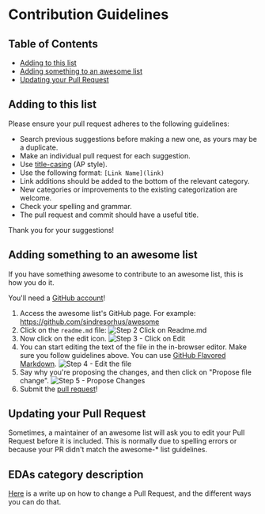 # Contribution Guidelines

## Table of Contents

- [Adding to this list](#adding-to-this-list)
- [Adding something to an awesome list](#adding-something-to-an-awesome-list)
- [Updating your Pull Request](#updating-your-pull-request)

## Adding to this list

Please ensure your pull request adheres to the following guidelines:

- Search previous suggestions before making a new one, as yours may be a duplicate.
- Make an individual pull request for each suggestion.
- Use [title-casing](http://titlecapitalization.com) (AP style).
- Use the following format: `[Link Name](link)`
- Link additions should be added to the bottom of the relevant category.
- New categories or improvements to the existing categorization are welcome.
- Check your spelling and grammar.
- The pull request and commit should have a useful title.

Thank you for your suggestions!


## Adding something to an awesome list

If you have something awesome to contribute to an awesome list, this is how you do it.

You'll need a [GitHub account](https://github.com/join)!

1. Access the awesome list's GitHub page. For example: https://github.com/sindresorhus/awesome
2. Click on the `readme.md` file: ![Step 2 Click on Readme.md](https://cloud.githubusercontent.com/assets/170270/9402920/53a7e3ea-480c-11e5-9d81-aecf64be55eb.png)
3. Now click on the edit icon. ![Step 3 - Click on Edit](https://cloud.githubusercontent.com/assets/170270/9402927/6506af22-480c-11e5-8c18-7ea823530099.png)
4. You can start editing the text of the file in the in-browser editor. Make sure you follow guidelines above. You can use [GitHub Flavored Markdown](https://help.github.com/articles/github-flavored-markdown/). ![Step 4 - Edit the file](https://cloud.githubusercontent.com/assets/170270/9402932/7301c3a0-480c-11e5-81f5-7e343b71674f.png)
5. Say why you're proposing the changes, and then click on "Propose file change". ![Step 5 - Propose Changes](https://cloud.githubusercontent.com/assets/170270/9402937/7dd0652a-480c-11e5-9138-bd14244593d5.png)
6. Submit the [pull request](https://help.github.com/articles/using-pull-requests/)!

## Updating your Pull Request

Sometimes, a maintainer of an awesome list will ask you to edit your Pull Request before it is included. This is normally due to spelling errors or because your PR didn't match the awesome-* list guidelines.

## EDAs category description


[Here](https://github.com/RichardLitt/docs/blob/master/amending-a-commit-guide.md) is a write up on how to change a Pull Request, and the different ways you can do that.
